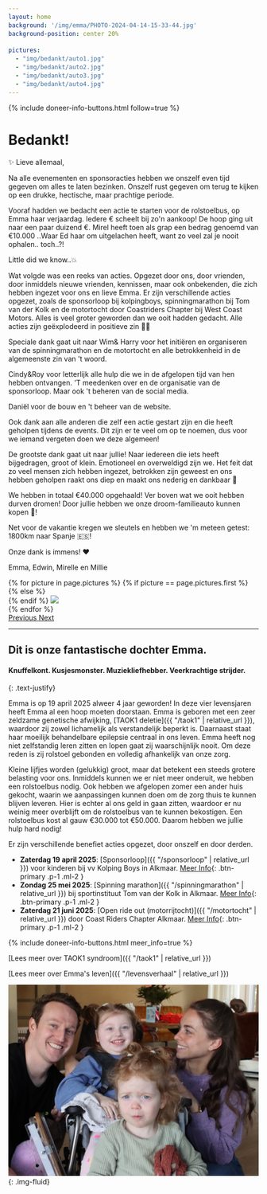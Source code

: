 ```yaml
---
layout: home
background: '/img/emma/PHOTO-2024-04-14-15-33-44.jpg'
background-position: center 20%

pictures:
  - "img/bedankt/auto1.jpg"
  - "img/bedankt/auto2.jpg"
  - "img/bedankt/auto3.jpg"
  - "img/bedankt/auto4.jpg"
---
```


{% include doneer-info-buttons.html follow=true %}


# Bedankt!

✨️ Lieve allemaal,

Na alle evenementen en sponsoracties hebben we onszelf even tijd gegeven om alles te laten bezinken. Onszelf rust gegeven om terug te kijken op een drukke, hectische, maar prachtige periode. 

Vooraf hadden we bedacht een actie te starten voor de rolstoelbus, op Emma haar verjaardag. Iedere € scheelt bij zo'n aankoop! De hoop ging uit naar een paar duizend €. Mirel heeft toen als grap een bedrag genoemd van €10.000 ..Waar Ed haar om uitgelachen heeft, want zo veel zal je nooit ophalen.. toch..?!

Little did we know..💥

Wat volgde was een reeks van acties. Opgezet door ons, door vrienden, door inmiddels nieuwe vrienden, kennissen, maar ook onbekenden, die zich hebben ingezet voor ons en lieve Emma. Er zijn verschillende acties opgezet, zoals de sponsorloop bij kolpingboys, spinningmarathon bij Tom van der Kolk en de motortocht door Coastriders Chapter bij West Coast Motors. Alles is veel groter geworden dan we ooit hadden gedacht. Alle acties zijn geëxplodeerd in positieve zin 🙌🏻

Speciale dank gaat uit naar Wim& Harry voor het initiëren en organiseren van de spinningmarathon en de motortocht en alle betrokkenheid in de algemeenste zin van 't woord.

Cindy&Roy voor letterlijk alle hulp die we in de afgelopen tijd van hen hebben ontvangen. 'T meedenken over en de organisatie van de sponsorloop. Maar ook 't beheren van de social media.

Daniël voor de bouw en 't beheer van de website.

Ook dank aan alle anderen die zelf een actie gestart zijn en die heeft geholpen tijdens de events. Dit zijn er te veel om op te noemen, dus voor we iemand vergeten doen we deze algemeen!

De grootste dank gaat uit naar jullie!
Naar iedereen die iets heeft bijgedragen, groot of klein. Emotioneel en overweldigd zijn we. Het feit dat zo veel mensen zich hebben ingezet, betrokken zijn geweest en ons hebben geholpen raakt ons diep en maakt ons nederig en dankbaar 🥹

We hebben in totaal €40.000 opgehaald!
Ver boven wat we ooit hebben durven dromen! Door jullie hebben we onze droom-familieauto kunnen kopen 🚐!

Net voor de vakantie kregen we sleutels en hebben we 'm meteen getest: 1800km naar Spanje 🇪🇸! 

Onze dank is immens! ❤️

Emma, Edwin, Mirelle en Millie


<div id="carouselControls" class="carousel slide p-3" data-ride="carousel">
  <div class="carousel-inner">
  {% for picture in page.pictures %}
    {% if picture == page.pictures.first %}
    <div class="carousel-item active">
    {% else %}
    <div class="carousel-item">
    {% endif %}
      <img class="d-block w-100" src="{{ picture }}">
    </div>
  {% endfor %}
  </div>
  <a class="carousel-control-prev" href="#carouselControls" role="button" data-slide="prev">
    <span class="carousel-control-prev-icon" aria-hidden="true"></span>
    <span class="sr-only">Previous</span>
  </a>
  <a class="carousel-control-next" href="#carouselControls" role="button" data-slide="next">
    <span class="carousel-control-next-icon" aria-hidden="true"></span>
    <span class="sr-only">Next</span>
  </a>
</div>

------

## Dit is onze fantastische dochter Emma.
#### Knuffelkont. Kusjesmonster. Muziekliefhebber. Veerkrachtige strijder.
{: .text-justify}

Emma is op 19 april 2025 alweer 4 jaar geworden! In deze vier levensjaren heeft Emma al een hoop moeten doorstaan. Emma is geboren met een zeer zeldzame genetische afwijking,
[TAOK1 deletie]({{ "/taok1" | relative_url }}), waardoor zij zowel lichamelijk als verstandelijk beperkt is. Daarnaast staat haar moeilijk behandelbare epilepsie centraal in ons leven. Emma heeft nog niet zelfstandig leren zitten en lopen gaat zij waarschijnlijk nooit. Om deze reden is zij rolstoel gebonden en volledig afhankelijk van onze zorg.

Kleine lijfjes worden (gelukkig) groot, maar dat betekent een steeds grotere belasting voor ons. Inmiddels kunnen we er niet meer onderuit, we hebben een rolstoelbus nodig. Ook hebben we afgelopen zomer een ander huis gekocht, waarin we aanpassingen kunnen doen om de zorg thuis te kunnen blijven leveren. Hier is echter al ons geld in gaan zitten, waardoor er nu weinig meer overblijft om de rolstoelbus van te kunnen bekostigen. Een rolstoelbus kost al gauw €30.000 tot €50.000. Daarom hebben we jullie hulp hard nodig!

Er zijn verschillende benefiet acties opgezet, door onszelf en door derden. 
- **Zaterdag 19 april 2025**: [Sponsorloop]({{ "/sponsorloop" | relative_url }}) voor kinderen bij vv Kolping Boys in Alkmaar. [Meer Info](/sponsorloop){: .btn-primary .p-1 .ml-2 }
- **Zondag 25 mei 2025**: [Spinning marathon]({{ "/spinningmarathon" | relative_url }}) bij sportinstituut Tom van der Kolk in Alkmaar. [Meer Info](/spinningmarathon){: .btn-primary .p-1 .ml-2 }
- **Zaterdag 21 juni 2025**: [Open ride out (motorrijtocht)]({{ "/motortocht" | relative_url }}) door Coast Riders Chapter Alkmaar. [Meer Info](/motortocht){: .btn-primary .p-1 .ml-2 }


{% include doneer-info-buttons.html meer_info=true %}

[Lees meer over TAOK1 syndroom]({{ "/taok1" | relative_url }})

[Lees meer over Emma's leven]({{ "/levensverhaal" | relative_url }})


![Emma](/img/emma/IMG-20250415-WA0027.jpg){: .img-fluid}

